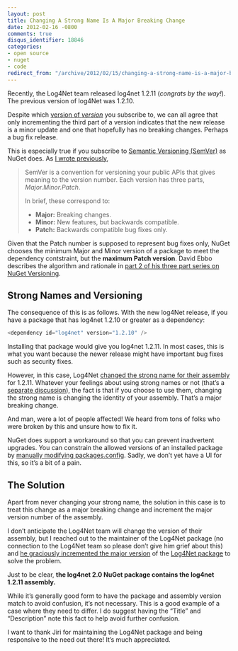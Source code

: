 ```yaml
---
layout: post
title: Changing A Strong Name Is A Major Breaking Change
date: 2012-02-16 -0800
comments: true
disqus_identifier: 18846
categories:
- open source
- nuget
- code
redirect_from: "/archive/2012/02/15/changing-a-strong-name-is-a-major-breaking-change.aspx/"
---
```


Recently, the Log4Net team released log4net 1.2.11 (*congrats by the
way!*). The previous version of log4Net was 1.2.10.

Despite which [version of
*version*](http://haacked.com/archive/2006/09/27/Which_Version_of_Version.aspx "Which version of version")
you subscribe to, we can all agree that only incrementing the third part
of a version indicates that the new release is a minor update and one
that hopefully has no breaking changes. Perhaps a bug fix release.

This is especially true if you subscribe to [Semantic Versioning
(SemVer)](http://semver.org/ "SemVer") as NuGet does. As [I wrote
previously](http://haacked.com/archive/2011/10/24/semver-nuget-nightly-builds.aspx "SemVer"),

> SemVer is a convention for versioning your public APIs that gives
> meaning to the version number. Each version has three parts,
> *Major.Minor.Patch*.
>
> In brief, these correspond to:
>
> -   **Major:** Breaking changes.
> -   **Minor:** New features, but backwards compatible.
> -   **Patch:** Backwards compatible bug fixes only.

Given that the Patch number is supposed to represent bug fixes only,
NuGet chooses the minimum Major and Minor version of a package to meet
the dependency contstraint, but the **maximum Patch version**. David
Ebbo describes the algorithm and rationale in [part 2 of his three part
series on NuGet
Versioning](http://blog.davidebbo.com/2011/01/nuget-versioning-part-2-core-algorithm.html "NuGet Versioning Part 2").

Strong Names and Versioning
---------------------------

The consequence of this is as follows. With the new log4Net release, if
you have a package that has log4net 1.2.10 or greater as a dependency:

```csharp
<dependency id="log4net" version="1.2.10" />
```

Installing that package would give you log4net 1.2.11. In most cases,
this is what you want because the newer release might have important bug
fixes such as security fixes.

However, in this case, Log4Net [changed the strong name for their
assembly](http://logging.apache.org/log4net/release/faq.html#two-snks "Two SNK Keys")
for 1.2.11. Whatever your feelings about using strong names or not
(that’s a [separate
discussion](http://nuget.codeplex.com/discussions/247827 "The Strong Name Conundrum")),
the fact is that if you choose to use them, changing the strong name is
changing the identity of your assembly. That’s a major breaking change.

And man, were a lot of people affected! We heard from tons of folks who
were broken by this and unsure how to fix it.

NuGet does support a workaround so that you can prevent inadvertent
upgrades. You can constrain the allowed versions of an installed package
by [manually modifying
packages.config](http://docs.nuget.org/docs/reference/Versioning#Constraining_Upgrades_To_Allowed_Versions "Constraining Upgrades").
Sadly, we don’t yet have a UI for this, so it’s a bit of a pain.

The Solution
------------

Apart from never changing your strong name, the solution in this case is
to treat this change as a major breaking change and increment the major
version number of the assembly.

I don’t anticipate the Log4Net team will change the version of their
assembly, but I reached out to the maintainer of the Log4Net package (no
connection to the Log4Net team so please don’t give him grief about
this) and [he graciously incremented the major
version](http://blog.cincura.net/232722-log4net-dependencies-problem-solved/ "Log4Net dependency problem solved")
of the [Log4Net
package](http://nuget.org/packages/log4net "Log4Net Package on NuGet")
to solve the problem.

Just to be clear, **the log4net 2.0 NuGet package contains the log4net
1.2.11 assembly.**

While it’s generally good form to have the package and assembly version
match to avoid confusion, it’s not necessary. This is a good example of
a case where they need to differ. I do suggest having the “Title” and
“Description” note this fact to help avoid further confusion.

I want to thank Jiri for maintaining the Log4Net package and being
responsive to the need out there! It’s much appreciated.

